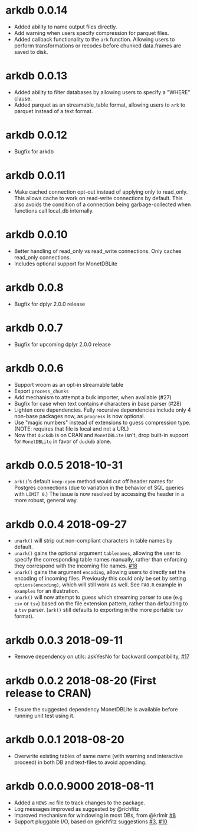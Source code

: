 # arkdb 0.0.14

- Added ability to name output files directly.
- Add warning when users specify compression for parquet files.
- Added callback functionality to the `ark` function. Allowing users to perform 
  transformations or recodes before chunked data.frames are saved to disk.

# arkdb 0.0.13 

- Added ability to filter databases by allowing users to specify a "WHERE" clause. 
- Added parquet as an streamable_table format, allowing users to `ark` to parquet 
  instead of a text format. 

# arkdb 0.0.12

- Bugfix for arkdb

# arkdb 0.0.11

- Make cached connection opt-out instead of applying only to read_only.  This
  allows cache to work on read-write connections by default.  This also avoids
  the condition of a connection being garbage-collected when functions call
  local_db internally.

# arkdb 0.0.10

- Better handling of read_only vs read_write connections.  Only caches
  read_only connections.  
- Includes optional support for MonetDBLite

# arkdb 0.0.8

- Bugfix for dplyr 2.0.0 release


# arkdb 0.0.7

- Bugfix for upcoming dplyr 2.0.0 release

# arkdb 0.0.6

- Support vroom as an opt-in streamable table
- Export `process_chunks`
- Add mechanism to attempt a bulk importer, when available (#27)
- Bugfix for case when text contains `#` characters in base parser (#28)
- Lighten core dependencies.  Fully recursive dependencies include only 4
  non-base packages now, as `progress` is now optional.
- Use "magic numbers" instead of extensions to guess compression type.
  (NOTE: requires that file is local and not a URL)
- Now that `duckdb` is on CRAN and `MonetDBLite` isn't, drop built-in
  support for `MonetDBLite` in favor of `duckdb` alone.

# arkdb 0.0.5 2018-10-31

- `ark()`'s default `keep-open` method would cut off header names for
   Postgres connections (due to variation in the behavior of SQL queries
   with `LIMIT 0`.)  The issue is now resolved by accessing the header in
   a more robust, general way.

# arkdb 0.0.4 2018-09-27

- `unark()` will strip out non-compliant characters in table names by default.
- `unark()` gains the optional argument `tablenames`, allowing the user to
   specify the corresponding table names manually, rather than enforcing
   they correspond with the incoming file names. 
   [#18](https://github.com/ropensci/arkdb/issues/18)
-  `unark()` gains the argument `encoding`, allowing users to directly set
   the encoding of incoming files.  Previously this could only be set by
   setting `options(encoding)`, which will still work as well. See
  `FAO.R` example in `examples` for an illustration.  
- `unark()` will now attempt to guess which streaming parser to use 
   (e.g `csv` or `tsv`) based on the file extension pattern, rather than
   defaulting to a `tsv` parser.  (`ark()` still defaults to exporting in
   the more portable `tsv` format).

# arkdb 0.0.3 2018-09-11

* Remove dependency on utils::askYesNo for backward compatibility, [#17](https://github.com/ropensci/arkdb/issues/17)

# arkdb 0.0.2 2018-08-20 (First release to CRAN)

* Ensure the suggested dependency MonetDBLite is available before running unit test using it.

# arkdb 0.0.1 2018-08-20

* Overwrite existing tables of same name (with warning and
  interactive proceed) in both DB and text-files to avoid
  appending.

# arkdb 0.0.0.9000 2018-08-11

* Added a `NEWS.md` file to track changes to the package.
* Log messages improved as suggested by @richfitz
* Improved mechanism for windowing in most DBs, from @krlmlr [#8](https://github.com/ropensci/arkdb/pull/8)
* Support pluggable I/O, based on @richfitz suggestions [#3](https://github.com/ropensci/arkdb/issues/3), [#10](https://github.com/ropensci/arkdb/pull/10)

